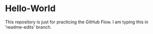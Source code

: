# Hello-World
This repository is just for practicing the GitHub Flow. I am typing this in 'readme-edits' branch.
